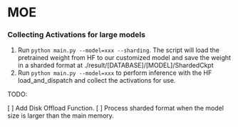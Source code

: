 # MOE

### Collecting Activations for large models

1. Run `python main.py --model=xxx --sharding`. The script will load the pretrained weight from HF to our customized model and save the weight in a sharded format at ./result/[DATABASE]/[MODEL]/ShardedCkpt
2. Run `python main.py --model=xxx` to perform inference with the HF load_and_dispatch and collect the activations for use.

TODO:

[ ] Add Disk Offload Function.
[ ] Process sharded format when the model size is larger than the main memory.